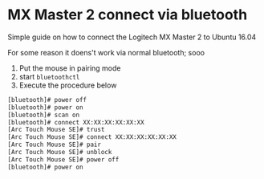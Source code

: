 # MX Master 2 connect via bluetooth

Simple guide on how to connect the Logitech MX Master 2 to Ubuntu 16.04

For some reason it doens't work via normal bluetooth; sooo
1. Put the mouse in pairing mode
2. start `bluetoothctl`
3. Execute the procedure below
```bash
[bluetooth]# power off
[bluetooth]# power on
[bluetooth]# scan on
[bluetooth]# connect XX:XX:XX:XX:XX:XX
[Arc Touch Mouse SE]# trust
[Arc Touch Mouse SE]# connect XX:XX:XX:XX:XX:XX
[Arc Touch Mouse SE]# pair
[Arc Touch Mouse SE]# unblock
[Arc Touch Mouse SE]# power off
[bluetooth]# power on
```

